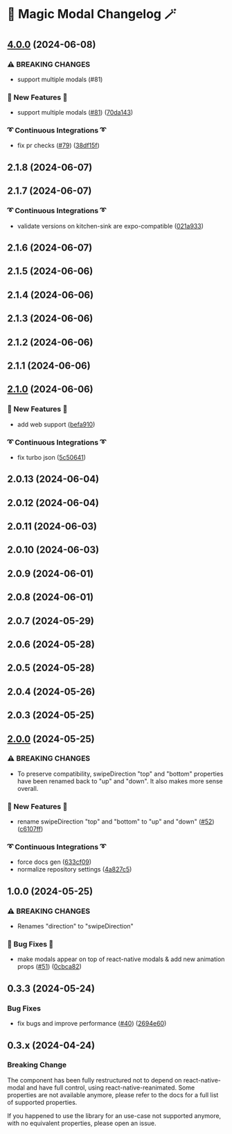 # 🦄 Magic Modal Changelog 🪄

## [4.0.0](https://github.com/GSTJ/react-native-magic-modal/compare/2.1.8...4.0.0) (2024-06-08)

### ⚠ BREAKING CHANGES

- support multiple modals (#81)

### :stars: New Features :stars:

- support multiple modals ([#81](https://github.com/GSTJ/react-native-magic-modal/issues/81)) ([70da143](https://github.com/GSTJ/react-native-magic-modal/commit/70da143bb546cbb57ede01c9aca6b0595f34e0d1))

### :curly_loop: Continuous Integrations :curly_loop:

- fix pr checks ([#79](https://github.com/GSTJ/react-native-magic-modal/issues/79)) ([38df15f](https://github.com/GSTJ/react-native-magic-modal/commit/38df15f4b469a570a8d7a480c127a09fe9254245))

## 2.1.8 (2024-06-07)

## 2.1.7 (2024-06-07)

### :curly_loop: Continuous Integrations :curly_loop:

- validate versions on kitchen-sink are expo-compatible ([021a933](https://github.com/GSTJ/react-native-magic-modal/commit/021a933e07d442c6cc3065b5fed986b61cd8941e))

## 2.1.6 (2024-06-07)

## 2.1.5 (2024-06-06)

## 2.1.4 (2024-06-06)

## 2.1.3 (2024-06-06)

## 2.1.2 (2024-06-06)

## 2.1.1 (2024-06-06)

## [2.1.0](https://github.com/GSTJ/react-native-magic-modal/compare/2.0.13...2.1.0) (2024-06-06)

### :stars: New Features :stars:

- add web support ([befa910](https://github.com/GSTJ/react-native-magic-modal/commit/befa9105ad2fb5d0e49a128491f12f32c5c755d1))

### :curly_loop: Continuous Integrations :curly_loop:

- fix turbo json ([5c50641](https://github.com/GSTJ/react-native-magic-modal/commit/5c506410afc76d1348e414235476db9fa157d950))

## 2.0.13 (2024-06-04)

## 2.0.12 (2024-06-04)

## 2.0.11 (2024-06-03)

## 2.0.10 (2024-06-03)

## 2.0.9 (2024-06-01)

## 2.0.8 (2024-06-01)

## 2.0.7 (2024-05-29)

## 2.0.6 (2024-05-28)

## 2.0.5 (2024-05-28)

## 2.0.4 (2024-05-26)

## 2.0.3 (2024-05-25)

## [2.0.0](https://github.com/GSTJ/react-native-magic-modal/compare/1.0.0...2.0.0) (2024-05-25)

### ⚠ BREAKING CHANGES

- To preserve compatibility, swipeDirection "top" and
  "bottom" properties have been renamed back to "up" and "down". It also
  makes more sense overall.

### :stars: New Features :stars:

- rename swipeDirection "top" and "bottom" to "up" and "down" ([#52](https://github.com/GSTJ/react-native-magic-modal/issues/52)) ([c6107ff](https://github.com/GSTJ/react-native-magic-modal/commit/c6107ff49e197eba852cfa0cc0b23d6f2106b1e6))

### :curly_loop: Continuous Integrations :curly_loop:

- force docs gen ([633cf09](https://github.com/GSTJ/react-native-magic-modal/commit/633cf09da9c14d52f318315300d6014016312dfc))
- normalize repository settings ([4a827c5](https://github.com/GSTJ/react-native-magic-modal/commit/4a827c5ffd43c88da278fe81424df96c009ec3f6))

## 1.0.0 (2024-05-25)

### ⚠ BREAKING CHANGES

- Renames "direction" to "swipeDirection"

### :hammer: Bug Fixes :hammer:

- make modals appear on top of react-native modals & add new animation props ([#51](https://github.com/GSTJ/react-native-magic-modal/issues/51)) ([0cbca82](https://github.com/GSTJ/react-native-magic-modal/commit/0cbca82ca8033772d4bb996d26e7b1af7da7d76d))

## 0.3.3 (2024-05-24)

### Bug Fixes

- fix bugs and improve performance ([#40](https://github.com/GSTJ/react-native-magic-modal/issues/40)) ([2694e60](https://github.com/GSTJ/react-native-magic-modal/commit/2694e60291a4ede152168601d7c962b910885c43))

## 0.3.x (2024-04-24)

### Breaking Change

The component has been fully restructured not to depend on react-native-modal and have full control, using react-native-reanimated. Some properties are not available anymore, please refer to the docs for a full list of supported properties.

If you happened to use the library for an use-case not supported anymore, with no equivalent properties, please open an issue.
